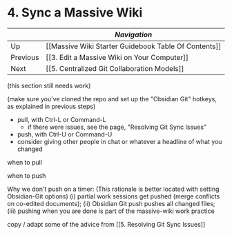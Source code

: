 # 4. Sync a Massive Wiki

| | _Navigation_ |
|---|---|
| Up | [[Massive Wiki Starter Guidebook Table Of Contents]] |
| Previous | [[3. Edit a Massive Wiki on Your Computer]] |
| Next | [[5. Centralized Git Collaboration Models]] |

(this section still needs work)

(make sure you've cloned the repo and set up the "Obsidian Git" hotkeys, as explained in previous steps)

- pull, with Ctrl-L or Command-L
	- if there were issues, see the page, "Resolving Git Sync Issues"
- push, with Ctrl-U or Command-U
- consider giving other people in chat or whatever a headline of what you changed

when to pull

when to push

Why we don't push on a timer: (This rationale is better located with setting Obsidian-Git options)
  (i) partial work sessions get pushed (merge conflicts on co-edited documents);
  (ii) Obsidian Git push pushes all changed files;
  (iii) pushing when you are done is part of the massive-wiki work practice

copy / adapt some of the advice from [[5. Resolving Git Sync Issues]]